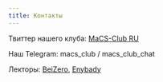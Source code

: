 ```yaml
---
title: Контакты
---
```


Твиттер нашего клуба: [MaCS-Club RU](https://twitter.com/macs_club_ru)

Наш Telegram: macs_club / macs_club_chat

Лекторы: [BeiZero](https://twitter.com/BeiZero), [Enybady](https://twitter.com/Enybady1)
